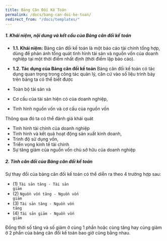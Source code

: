 ```yaml
---
title: Bảng Cân Đối Kế Toán
permalink: /docs/bang-can-doi-ke-toan/
redirect_from: "/docs/templates/"
---
```



<div class="note info">
 <h5>1. Khái niệm, nội dung và kết cấu của Bảng cân đối kế toán </h5>
</div>

 * **1.1. Khái niệm:**
Bảng cân đối kế toán là một báo cáo tài chính tổng hợp, dùng để phản ánh tổng quát tình hình tài sản và nguồn vốn của doanh nghiệp tại một thời điểm nhất định (thời điểm lập báo cáo). 

 * **1.2. Tác dụng của Bảng cân đối kế toán**
Bảng cân đối kế toán có tác dụng quan trọng trong công tác quản lý, căn cứ vào số liệu trình bày trên bảng ta có thể biết được 
  * Toàn bộ tài sản và
  * Cơ cấu của tài sản hiện có của doanh nghiệp, 
  * Tình hình nguồn vốn và cơ cấu của nguồn vốn

Thông qua đó ta có thể đánh giá khái quát 
 * Tình hình tài chính của doanh nghiệp
 * Tình hình và kết quả hoạt động sản xuất kinh doanh, 
 * Trình độ sử dụng vốn, 
 * Triển vọng kinh tế tài chính
 * Sự tăng giảm của nguồn vốn chủ sở hữu của doanh nghiệp

<div class="note info">
 <h5>2. Tính cân đối của Bảng cân đối kế toán </h5>
</div>

Sự thay đổi của bảng cân đối kế toán có thể diễn ra theo 4 trường hợp sau:
 * (1) <code class="highlighter-rouge">Tài sản tăng - Tài sản giảm</code>
 * (2) <code class="highlighter-rouge">Nguồn vốn tăng - Nguồn vốn giảm</code>
 * (3) <code class="highlighter-rouge">Tài sản tăng - Nguồn vốn tăng</code>
 * (4) <code class="highlighter-rouge">Tài sản giảm - Nguồn vốn giảm</code> 

Đồng thời số tăng và số giảm ở cùng 1 phần hoặc cùng tăng hay cùng giảm ở 2 phần của bảng cân đối kế toán bao giờ cũng bằng nhau. 
